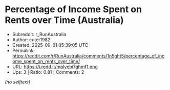 # Percentage of Income Spent on Rents over Time (Australia)

- Subreddit: r_RunAustralia
- Author: cuter1982
- Created: 2025-09-01 05:39:05 UTC
- Permalink: https://reddit.com/r/RunAustralia/comments/1n5ght5/percentage_of_income_spent_on_rents_over_time/
- URL: https://i.redd.it/molyebi7ghmf1.png
- Ups: 3 | Ratio: 0.81 | Comments: 2

_(no selftext)_
